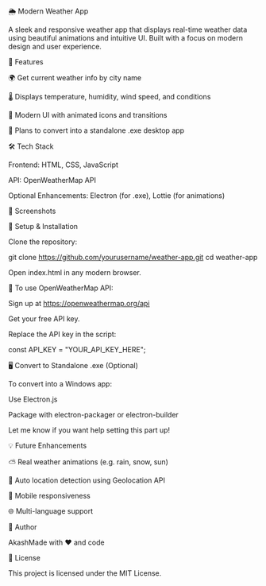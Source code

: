 🌦️ Modern Weather App

A sleek and responsive weather app that displays real-time weather data using beautiful animations and intuitive UI. Built with a focus on modern design and user experience.

🚀 Features

🌍 Get current weather info by city name

🌡️ Displays temperature, humidity, wind speed, and conditions

🎨 Modern UI with animated icons and transitions

📆 Plans to convert into a standalone .exe desktop app

🛠️ Tech Stack

Frontend: HTML, CSS, JavaScript

API: OpenWeatherMap API

Optional Enhancements: Electron (for .exe), Lottie (for animations)

📸 Screenshots



🔧 Setup & Installation

Clone the repository:

git clone https://github.com/yourusername/weather-app.git
cd weather-app

Open index.html in any modern browser.

🔌 To use OpenWeatherMap API:

Sign up at https://openweathermap.org/api

Get your free API key.

Replace the API key in the script:

const API_KEY = "YOUR_API_KEY_HERE";

🖥️ Convert to Standalone .exe (Optional)

To convert into a Windows app:

Use Electron.js

Package with electron-packager or electron-builder

Let me know if you want help setting this part up!

💡 Future Enhancements

⛅ Real weather animations (e.g. rain, snow, sun)

📍 Auto location detection using Geolocation API

📱 Mobile responsiveness

🌐 Multi-language support

🙌 Author

AkashMade with ❤️ and code

📄 License

This project is licensed under the MIT License.

